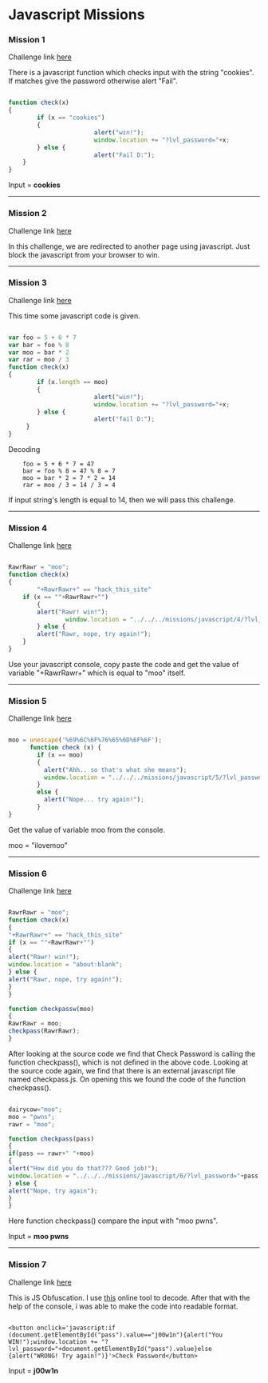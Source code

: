 # Javascript Missions

### Mission 1

Challenge link [here](https://www.hackthissite.org/missions/javascript/1/)

There is a javascript function which checks input with the string "cookies". If matches give the password otherwise alert "Fail".

```javascript

function check(x)
{
        if (x == "cookies")
        {
                        alert("win!");
                        window.location += "?lvl_password="+x;
        } else {
                        alert("Fail D:");
	}
}

```

Input = **cookies**

----

### Mission 2

Challenge link [here](https://www.hackthissite.org/missions/javascript/2/)

In this challenge, we are redirected to another page using javascript. Just block the javascript from your browser to win.

----

### Mission 3

Challenge link [here](https://www.hackthissite.org/missions/javascript/3/)

This time some javascript code is given.

```javascript

var foo = 5 + 6 * 7 
var bar = foo % 8
var moo = bar * 2
var rar = moo / 3
function check(x)
{
        if (x.length == moo)
        {
                        alert("win!");
                        window.location += "?lvl_password="+x;
        } else {
                        alert("fail D:");
	 }
}

```

Decoding

```
	foo = 5 + 6 * 7 = 47
	bar = foo % 8 = 47 % 8 = 7
	moo = bar * 2 = 7 * 2 = 14
	rar = moo / 3 = 14 / 3 = 4

```

If input string's length is equal to 14, then we will pass this challenge.

----

### Mission 4

Challenge link [here](https://www.hackthissite.org/missions/javascript/4/) 

```javascript

RawrRawr = "moo";
function check(x)
{
        "+RawrRawr+" == "hack_this_site"
	if (x == ""+RawrRawr+"")
        {
		alert("Rawr! win!");
                window.location = "../../../missions/javascript/4/?lvl_password="+x;
        } else {
		alert("Rawr, nope, try again!");
	}
}

```

Use your javascript console, copy paste the code and get the value of variable "+RawrRawr+" which is equal to "moo" itself.

----

### Mission 5

Challenge link [here](https://www.hackthissite.org/missions/javascript/5/) 

```javascript

moo = unescape('%69%6C%6F%76%65%6D%6F%6F');
      function check (x) {
        if (x == moo)
        {
          alert("Ahh.. so that's what she means");
          window.location = "../../../missions/javascript/5/?lvl_password="+x;
        }
        else {
          alert("Nope... try again!");
        }
}

```

Get the value of variable moo from the console.

moo = "ilovemoo"

----

### Mission 6

Challenge link [here](https://www.hackthissite.org/missions/javascript/6/) 

```javascript

RawrRawr = "moo";
function check(x)
{
"+RawrRawr+" == "hack_this_site"
if (x == ""+RawrRawr+"")
{
alert("Rawr! win!");
window.location = "about:blank";
} else {
alert("Rawr, nope, try again!");
}
}

function checkpassw(moo)
{
RawrRawr = moo;
checkpass(RawrRawr);
}

```

After looking at the source code we find that Check Password is calling the function checkpass(), which is not defined in the above code. Looking at the source code again, we find that there is an external javascript file named checkpass.js. On opening this we found the code of the function checkpass().

```javascript

dairycow="moo";
moo = "pwns";
rawr = "moo";

function checkpass(pass)
{
if(pass == rawr+" "+moo)
{	
alert("How did you do that??? Good job!");
window.location = "../../../missions/javascript/6/?lvl_password="+pass;
} else {
alert("Nope, try again");
}
}

```

Here function checkpass() compare the input with "moo pwns".

Input = **moo pwns**

----

### Mission 7

Challenge link [here](https://www.hackthissite.org/missions/javascript/7/)

This is JS Obfuscation. I use [this](http://www.dcode.fr/javascript-unobfuscator) online tool to decode. After that with the help of the console, i was able to make the code into readable format.

```

<button onclick='javascript:if (document.getElementById("pass").value=="j00w1n"){alert("You WIN!");window.location += "?lvl_password="+document.getElementById("pass").value}else {alert("WRONG! Try again!")}'>Check Password</button>

```

Input = **j00w1n**

